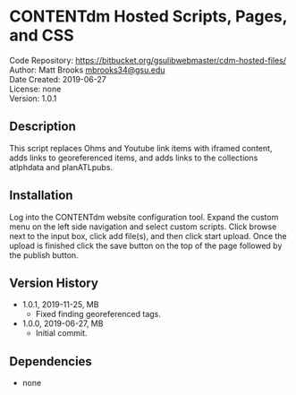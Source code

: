 # CONTENTdm Hosted Scripts, Pages, and CSS
Code Repository: https://bitbucket.org/gsulibwebmaster/cdm-hosted-files/  
Author: Matt Brooks <mbrooks34@gsu.edu>  
Date Created: 2019-06-27  
License: none  
Version: 1.0.1  

## Description
This script replaces Ohms and Youtube link items with iframed content, adds links to georeferenced items, and adds links to the collections atlphdata and planATLpubs.

## Installation
Log into the CONTENTdm website configuration tool. Expand the custom menu on the left side navigation and select custom scripts. Click browse next to the input box, click add file(s), and then click start upload. Once the upload is finished click the save button on the top of the page followed by the publish button.

## Version History
* 1.0.1, 2019-11-25, MB
    * Fixed finding georeferenced tags.
* 1.0.0, 2019-06-27, MB
    * Initial commit.

## Dependencies
* none
